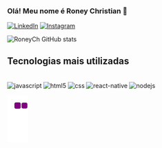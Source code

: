 ### Olá! Meu nome é Roney Christian 👋

[![LinkedIn](https://img.shields.io/badge/LinkedIn-0077B5?style=for-the-badge&logo=linkedin&logoColor=white)](https://br.linkedin.com/in/roney-christian-14429a120?trk=people-guest_people_search-card)
[![Instagram](https://img.shields.io/badge/Instagram-E4405F?style=for-the-badge&logo=instagram&logoColor=white)](https://www.instagram.com/roneychaves/)

![RoneyCh GitHub stats](https://github-readme-stats.vercel.app/api?username=RoneyCh&theme=github_dark&show_icons=true)

## Tecnologias mais utilizadas
<div style="display:inline_block"><br/>
  <img align="center" alt="javascript" src="https://img.shields.io/badge/JavaScript-323330?style=for-the-badge&logo=javascript&logoColor=F7DF1E">
  <img align="center" alt="html5" src="https://img.shields.io/badge/HTML5-E34F26?style=for-the-badge&logo=html5&logoColor=white">
  <img align="center" alt="css" src="https://img.shields.io/badge/CSS3-1572B6?style=for-the-badge&logo=css3&logoColor=white">
  <img align="center" alt="react-native" src="https://img.shields.io/badge/React_Native-20232A?style=for-the-badge&logo=react&logoColor=61DAFB">
  <img align="center" alt="nodejs" src="https://img.shields.io/badge/Node.js-43853D?style=for-the-badge&logo=node.js&logoColor=white">
</div>


![snake gif](https://github.com/RoneyCh/RoneyCh/blob/output/github-contribution-grid-snake.gif)


